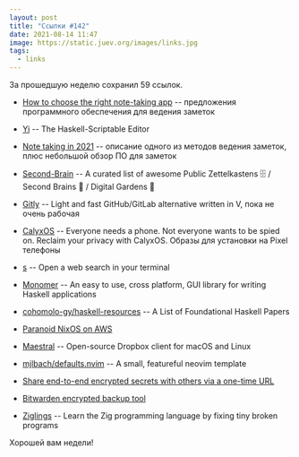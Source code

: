 ```yaml
---
layout: post
title: "Ссылки #142"
date: 2021-08-14 11:47
image: https://static.juev.org/images/links.jpg
tags:
  - links
---
```

За прошедшую неделю сохранил 59 ссылок.

* [How to choose the right note-taking app](https://nesslabs.com/how-to-choose-the-right-note-taking-app) -- предложения программного обеспечения для ведения заметок

* [Yi](https://github.com/yi-editor/yi) -- The Haskell-Scriptable Editor

* [Note taking in 2021](https://blog.dornea.nu/2021/06/13/note-taking-in-2021/) -- описание одного из методов ведения заметок, плюс небольшой обзор ПО для заметок

* [Second-Brain](https://github.com/KasperZutterman/Second-Brain) -- A curated list of awesome Public Zettelkastens 🗄️ / Second Brains 🧠 / Digital Gardens 🌱

* [Gitly](https://github.com/vlang/gitly) -- Light and fast GitHub/GitLab alternative written in V, пока не очень рабочая

* [CalyxOS](https://calyxos.org/) -- Everyone needs a phone. Not everyone wants to be spied on. Reclaim your privacy with CalyxOS. Образы для установки на Pixel телефоны

* [s](https://github.com/zquestz/s) -- Open a web search in your terminal

* [Monomer](https://github.com/fjvallarino/monomer) -- An easy to use, cross platform, GUI library for writing Haskell applications

* [cohomolo-gy/haskell-resources](https://github.com/cohomolo-gy/haskell-resources) -- A List of Foundational Haskell Papers

* [Paranoid NixOS on AWS](https://christine.website/blog/paranoid-nixos-aws-2021-08-11)

* [Maestral](https://github.com/SamSchott/maestral) -- Open-source Dropbox client for macOS and Linux

* [mjlbach/defaults.nvim](https://github.com/mjlbach/defaults.nvim) -- A small, featureful neovim template

* [Share end-to-end encrypted secrets with others via a one-time URL](https://sniptt.com/ots)

* [Bitwarden encrypted backup tool](https://www.snoyman.com/blog/2021/08/bitwarden-encrypted-backup-tool/)

* [Ziglings](https://github.com/ratfactor/ziglings) -- Learn the Zig programming language by fixing tiny broken programs

Хорошей вам недели!
